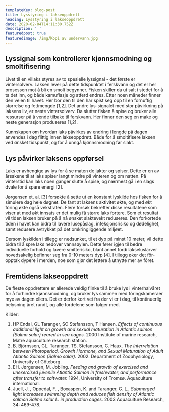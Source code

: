 ```yaml
---
templateKey: blog-post
title: Lysstyring i lakseoppdrett
heading: Lysstyring i lakseoppdrett
date: 2020-02-04T14:11:30.752Z
description: ' '
featuredpost: true
featuredimage: /img/Kopi av undervann.jpg
---
```

## Lyssignal som kontrollerer kjønnsmodning og smoltifisering

Livet til en villaks styres av to spesielle lyssignal - det første er vintersolverv. Laksen lever på dette tidspunktet i ferskvann og det er her prosessen mot å bli en smolt begynner. Fisken skiller da ut salt i stedet for å ta det inn, og både kamuflasje og atferd endres. Etter noen måneder finner den veien til havet. Her bor den til den har spist seg opp til en fornuftig størrelse og fettmengde \[1,2]. Det andre lys-signalet med stor påvirkning på laksens liv, er neste vintersolverv. Da slutter fisken å spise og bruker alle ressurser på å vende tilbake til ferskvann. Her finner den seg en make og neste generasjon produseres \[1,2].

Kunnskapen om hvordan laks påvirkes av endring i lengde på dagen anvendes i dag flittig innen lakseoppdrett. Både for å smoltifisere laksen ved ønsket tidspunkt, og for å unngå kjønnsmodning før slakt.

## **Lys påvirker laksens oppførsel**

Laks er avhengige av lys for å se maten de jakter og spiser. Dette er en av årsakene til at laks spiser langt mindre på vinteren og om natten. På vinterstid kan laks noen ganger slutte å spise, og nærmest gå i en slags dvale for å spare energi \[2].

Jørgensen et. al. \[3] forsøkte å sette ut en konstant lyskilde hos fisken for å simulere dag hele døgnet. De fant at laksens aktivitet økte, og med økt fôring økte også vekstraten. Flere forsøk bekrefter disse resultatene som viser at med økt innsats er det mulig få større laks fortere. Som et resultat vil tiden laksen bruker på å nå ønsket slaktevekt reduseres. Den forkortede tiden i havet kan bidra til lavere lusepåslag, infeksjonsrisiko og dødelighet, samt redusere avtrykket på det omkringliggende miljøet.

Dersom lyskilden i tillegg er nedsunket, til et dyp på minst 10 meter, vil dette bidra til å spre laks nedover vannsøylen. Dette fører igjen til bedre individuelle forhold og lavere smitterisiko, blant annet fordi lakseluslarver hovedsakelig befinner seg fra 0-10 meters dyp \[4]. I tillegg øker det fôr-opptak dypere i merden, noe som gjør det lettere å utnytte mer av fôret.

## **Fremtidens lakseoppdrett**

De fleste oppdrettere er allerede veldig flinke til å bruke lys i vinterhalvåret for å forhindre kjønnsmodning, og bruker lys sammen med fôringskameraer mye av dagen ellers. Det er derfor kort vei fra der vi er i dag, til kontinuerlig belysning året rundt, og alle fordelene som følger med.



Kilder:

1. HP Endal, GL Taranger, SO Stefansson, T Hansen. *Effects of continuous additional light on growth and sexual maturation in Atlantic salmon (Salmo salar) reared in sea cages.* 2000 Institute of marine research, Matre aquaculture research station.
2. B. Björnsson, GL. Taranger, TS. Stefansson, C. Haux. *The Interrelation between Photoperiod, Growth Hormone, and Sexual Maturation of Adult Atlantic Salmon (Salmo salar).* 2002. Department of Zoophysiology, University of Göteborg.
3. EH. Jørgensen, M. Jobling. *Feeding and growth of exercised and unexercised juvenile Atlantic Salmon in freshwater, and performance after transfer to saltwater.* 1994, University of Tromsø. Aquaculture international.
4. Juell, J. , Oppedal, F. , Boxaspen, K. and Taranger, G. L., *Submerged light increases swimming depth and reduces fish density of Atlantic salmon Salmo salar L. in production cages.* 2003 Aquaculture Research, 34: 469-478.
